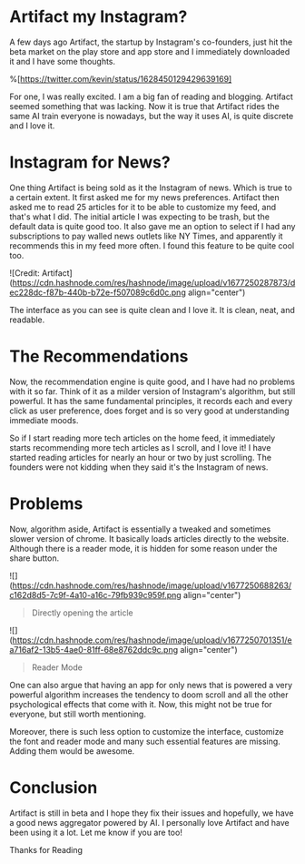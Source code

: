 # Artifact my Instagram?

A few days ago Artifact, the startup by Instagram's co-founders, just hit the beta market on the play store and app store and I immediately downloaded it and I have some thoughts.

%[https://twitter.com/kevin/status/1628450129429639169] 

For one, I was really excited. I am a big fan of reading and blogging. Artifact seemed something that was lacking. Now it is true that Artifact rides the same AI train everyone is nowadays, but the way it uses AI, is quite discrete and I love it.

# Instagram for News?

One thing Artifact is being sold as it the Instagram of news. Which is true to a certain extent. It first asked me for my news preferences. Artifact then asked me to read 25 articles for it to be able to customize my feed, and that's what I did. The initial article I was expecting to be trash, but the default data is quite good too. It also gave me an option to select if I had any subscriptions to pay walled news outlets like NY Times, and apparently it recommends this in my feed more often. I found this feature to be quite cool too.

![Credit: Artifact](https://cdn.hashnode.com/res/hashnode/image/upload/v1677250287873/dec228dc-f87b-440b-b72e-f507089c6d0c.png align="center")

The interface as you can see is quite clean and I love it. It is clean, neat, and readable.

# The Recommendations

Now, the recommendation engine is quite good, and I have had no problems with it so far. Think of it as a milder version of Instagram's algorithm, but still powerful. It has the same fundamental principles, it records each and every click as user preference, does forget and is so very good at understanding immediate moods.

So if I start reading more tech articles on the home feed, it immediately starts recommending more tech articles as I scroll, and I love it! I have started reading articles for nearly an hour or two by just scrolling. The founders were not kidding when they said it's the Instagram of news.

# Problems

Now, algorithm aside, Artifact is essentially a tweaked and sometimes slower version of chrome. It basically loads articles directly to the website. Although there is a reader mode, it is hidden for some reason under the share button.

![](https://cdn.hashnode.com/res/hashnode/image/upload/v1677250688263/c162d8d5-7c9f-4a10-a16c-79fb939c959f.png align="center")

> Directly opening the article

![](https://cdn.hashnode.com/res/hashnode/image/upload/v1677250701351/ea716af2-13b5-4ae0-81ff-68e8762ddc9c.png align="center")

> Reader Mode

One can also argue that having an app for only news that is powered a very powerful algorithm increases the tendency to doom scroll and all the other psychological effects that come with it. Now, this might not be true for everyone, but still worth mentioning.

Moreover, there is such less option to customize the interface, customize the font and reader mode and many such essential features are missing. Adding them would be awesome.

# Conclusion

Artifact is still in beta and I hope they fix their issues and hopefully, we have a good news aggregator powered by AI. I personally love Artifact and have been using it a lot. Let me know if you are too!

Thanks for Reading